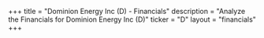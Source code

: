 +++
title = "Dominion Energy Inc (D) - Financials"
description = "Analyze the Financials for Dominion Energy Inc (D)"
ticker = "D"
layout = "financials"
+++

